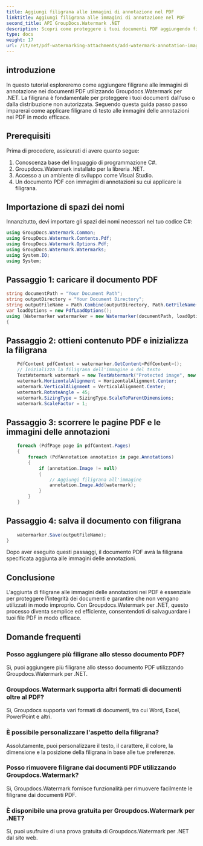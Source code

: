 ```yaml
---
title: Aggiungi filigrana alle immagini di annotazione nel PDF
linktitle: Aggiungi filigrana alle immagini di annotazione nel PDF
second_title: API GroupDocs.Watermark .NET
description: Scopri come proteggere i tuoi documenti PDF aggiungendo filigrane alle immagini delle annotazioni utilizzando Groupdocs.Watermark per .NET.
type: docs
weight: 17
url: /it/net/pdf-watermarking-attachments/add-watermark-annotation-images-pdf/
---
```

## introduzione
In questo tutorial esploreremo come aggiungere filigrane alle immagini di annotazione nei documenti PDF utilizzando Groupdocs.Watermark per .NET. La filigrana è fondamentale per proteggere i tuoi documenti dall'uso o dalla distribuzione non autorizzata. Seguendo questa guida passo passo imparerai come applicare filigrane di testo alle immagini delle annotazioni nei PDF in modo efficace.
## Prerequisiti
Prima di procedere, assicurati di avere quanto segue:
1. Conoscenza base del linguaggio di programmazione C#.
2. Groupdocs.Watermark installato per la libreria .NET.
3. Accesso a un ambiente di sviluppo come Visual Studio.
4. Un documento PDF con immagini di annotazioni su cui applicare la filigrana.

## Importazione di spazi dei nomi
Innanzitutto, devi importare gli spazi dei nomi necessari nel tuo codice C#:
```csharp
using GroupDocs.Watermark.Common;
using GroupDocs.Watermark.Contents.Pdf;
using GroupDocs.Watermark.Options.Pdf;
using GroupDocs.Watermark.Watermarks;
using System.IO;
using System;
```
## Passaggio 1: caricare il documento PDF
```csharp
string documentPath = "Your Document Path";
string outputDirectory = "Your Document Directory";
string outputFileName = Path.Combine(outputDirectory, Path.GetFileName(documentPath));
var loadOptions = new PdfLoadOptions();
using (Watermarker watermarker = new Watermarker(documentPath, loadOptions))
{
```
## Passaggio 2: ottieni contenuto PDF e inizializza la filigrana
```csharp
    PdfContent pdfContent = watermarker.GetContent<PdfContent>();
    // Inizializza la filigrana dell'immagine o del testo
    TextWatermark watermark = new TextWatermark("Protected image", new Font("Arial", 8));
    watermark.HorizontalAlignment = HorizontalAlignment.Center;
    watermark.VerticalAlignment = VerticalAlignment.Center;
    watermark.RotateAngle = 45;
    watermark.SizingType = SizingType.ScaleToParentDimensions;
    watermark.ScaleFactor = 1;
```
## Passaggio 3: scorrere le pagine PDF e le immagini delle annotazioni
```csharp
    foreach (PdfPage page in pdfContent.Pages)
    {
        foreach (PdfAnnotation annotation in page.Annotations)
        {
            if (annotation.Image != null)
            {
                // Aggiungi filigrana all'immagine
                annotation.Image.Add(watermark);
            }
        }
    }
```
## Passaggio 4: salva il documento con filigrana
```csharp
    watermarker.Save(outputFileName);
}
```
Dopo aver eseguito questi passaggi, il documento PDF avrà la filigrana specificata aggiunta alle immagini delle annotazioni.

## Conclusione
L'aggiunta di filigrane alle immagini delle annotazioni nei PDF è essenziale per proteggere l'integrità dei documenti e garantire che non vengano utilizzati in modo improprio. Con Groupdocs.Watermark per .NET, questo processo diventa semplice ed efficiente, consentendoti di salvaguardare i tuoi file PDF in modo efficace.
## Domande frequenti
### Posso aggiungere più filigrane allo stesso documento PDF?
Sì, puoi aggiungere più filigrane allo stesso documento PDF utilizzando Groupdocs.Watermark per .NET.
### Groupdocs.Watermark supporta altri formati di documenti oltre al PDF?
Sì, Groupdocs supporta vari formati di documenti, tra cui Word, Excel, PowerPoint e altri.
### È possibile personalizzare l'aspetto della filigrana?
Assolutamente, puoi personalizzare il testo, il carattere, il colore, la dimensione e la posizione della filigrana in base alle tue preferenze.
### Posso rimuovere filigrane dai documenti PDF utilizzando Groupdocs.Watermark?
Sì, Groupdocs.Watermark fornisce funzionalità per rimuovere facilmente le filigrane dai documenti PDF.
### È disponibile una prova gratuita per Groupdocs.Watermark per .NET?
Sì, puoi usufruire di una prova gratuita di Groupdocs.Watermark per .NET dal sito web.
